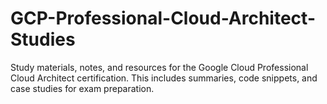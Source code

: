 # GCP-Professional-Cloud-Architect-Studies
Study materials, notes, and resources for the Google Cloud Professional Cloud Architect certification. This includes summaries, code snippets, and case studies for exam preparation.
